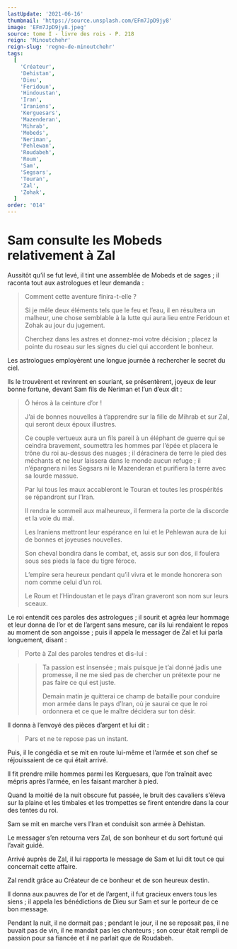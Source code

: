 ```yaml
---
lastUpdate: '2021-06-16'
thumbnail: 'https://source.unsplash.com/EFm7JpD9jy8'
image: 'EFm7JpD9jy8.jpeg'
source: tome I - livre des rois - P. 218
reign: 'Minoutchehr'
reign-slug: 'regne-de-minoutchehr'
tags:
  [
    'Créateur',
    'Dehistan',
    'Dieu',
    'Feridoun',
    'Hindoustan',
    'Iran',
    'Iraniens',
    'Kerguesars',
    'Mazenderan',
    'Mihrab',
    'Mobeds',
    'Neriman',
    'Pehlewan',
    'Roudabeh',
    'Roum',
    'Sam',
    'Segsars',
    'Touran',
    'Zal',
    'Zohak',
  ]
order: '014'
---
```


# Sam consulte les Mobeds relativement à Zal

Aussitôt qu’il se fut levé, il tint une assemblée de Mobeds et de sages ; il raconta tout aux astrologues et leur demanda :

> Comment cette aventure finira-t-elle ?
>
> Si je mêle deux éléments tels que le feu et l’eau, il en résultera un malheur, une chose semblable à la lutte qui aura lieu entre Feridoun et Zohak au jour du jugement.
>
> Cherchez dans les astres et donnez-moi votre décision ; placez la pointe du roseau sur les signes du ciel qui accordent le bonheur.

Les astrologues employèrent une longue journée à rechercher le secret du ciel.

Ils le trouvèrent et revinrent en souriant, se présentèrent, joyeux de leur bonne fortune, devant Sam fils de Neriman et l’un d’eux dit :

> Ô héros à la ceinture d’or !
>
> J’ai de bonnes nouvelles à t’apprendre sur la fille de Mihrab et sur Zal, qui seront deux époux illustres.
>
> Ce couple vertueux aura un fils pareil à un éléphant de guerre qui se ceindra bravement, soumettra les hommes par l’épée et placera le trône du roi au-dessus des nuages ; il déracinera de terre le pied des méchants et ne leur laissera dans le monde aucun refuge ; il n’épargnera ni les Segsars ni le Mazenderan et purifiera la terre avec sa lourde massue.
>
> Par lui tous les maux accableront le Touran et toutes les prospérités se répandront sur l’Iran.
>
> Il rendra le sommeil aux malheureux, il fermera la porte de la discorde et la voie du mal.
>
> Les Iraniens mettront leur espérance en lui et le Pehlewan aura de lui de bonnes et joyeuses nouvelles.
>
> Son cheval bondira dans le combat, et, assis sur son dos, il foulera sous ses pieds la face du tigre féroce.
>
> L’empire sera heureux pendant qu’il vivra et le monde honorera son nom comme celui d’un roi.
>
> Le Roum et l’Hindoustan et le pays d’Iran graveront son nom sur leurs sceaux.

Le roi entendit ces paroles des astrologues ; il sourit et agréa leur hommage et leur donna de l’or et de l’argent sans mesure, car ils lui rendaient le repos au moment de son angoisse ; puis il appela le messager de Zal et lui parla longuement, disant :

> Porte à Zal des paroles tendres et dis-lui :

> > Ta passion est insensée ; mais puisque je t’ai donné jadis une promesse, il ne me sied pas de chercher un prétexte pour ne pas faire ce qui est juste.
> >
> > Demain matin je quitterai ce champ de bataille pour conduire mon armée dans le pays d’Iran, où je saurai ce que le roi ordonnera et ce que le maître décidera sur ton désir.

Il donna à l’envoyé des pièces d’argent et lui dit :

> Pars et ne te repose pas un instant.

Puis, il le congédia et se mit en route lui-même et l’armée et son chef se réjouissaient de ce qui était arrivé.

Il fit prendre mille hommes parmi les Kerguesars, que l’on traînait avec mépris après l’armée, en les faisant marcher à pied.

Quand la moitié de la nuit obscure fut passée, le bruit des cavaliers s’éleva sur la plaine et les timbales et les trompettes se firent entendre dans la cour des tentes du roi.

Sam se mit en marche vers l’Iran et conduisit son armée à Dehistan.

Le messager s’en retourna vers Zal, de son bonheur et du sort fortuné qui l’avait guidé.

Arrivé auprès de Zal, il lui rapporta le message de Sam et lui dit tout ce qui concernait cette affaire.

Zal rendit grâce au Créateur de ce bonheur et de son heureux destin.

Il donna aux pauvres de l’or et de l’argent, il fut gracieux envers tous les siens ; il appela les bénédictions de Dieu sur Sam et sur le porteur de ce bon message.

Pendant la nuit, il ne dormait pas ; pendant le jour, il ne se reposait pas, il ne buvait pas de vin, il ne mandait pas les chanteurs ; son cœur était rempli de passion pour sa fiancée et il ne parlait que de Roudabeh.
